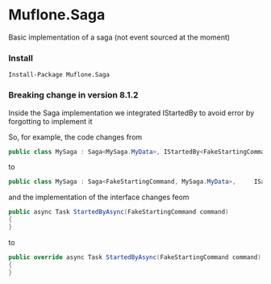 # Muflone.Saga
Basic implementation of a saga (not event sourced at the moment)
 
### Install ###
`Install-Package Muflone.Saga`

### Breaking change in version 8.1.2 ###
Inside the Saga implementation we integrated IStartedBy to avoid error by forgotting to implement it

So, for example, the code changes from

```C#
public class MySaga : Saga<MySaga.MyData>, IStartedBy<FakeStartingCommand>, ISagaEventHandlerAsync<FakeResponse>, ISagaEventHandlerAsync<FakeResponseError>`
```

to

```C#
public class MySaga : Saga<FakeStartingCommand, MySaga.MyData>,     ISagaEventHandlerAsync<FakeResponse>, ISagaEventHandlerAsync<FakeResponseError>
```

and the implementation of the interface changes feom

```C#
public async Task StartedByAsync(FakeStartingCommand command)
{
}
```

to

```C#
public override async Task StartedByAsync(FakeStartingCommand command)
{
}
```
